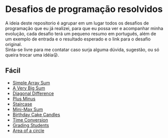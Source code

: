 # Desafios de programação resolvidos
A ideia deste repositorio é agrupar em um lugar todos os desafios de programação que eu já realizei, para que eu possa ver e acompanhar minha evolução, cada desafio terá um pequeno resumo em português, além de um exemplo de entrada e o resultado esperado e o link para o desafio original.\
Sinta-se livre para me contatar caso surja alguma dúvida, sugestão, ou só queira trocar uma idéia😜.

## Fácil
* [Simple Array Sum](https://github.com/Kaedh/my-hackerhank/blob/main/facil/simple-array-sum.js)
* [A Very Big Sum](https://github.com/Kaedh/my-hackerhank/blob/main/facil/a-very-big-sum.js)
* [Diagonal Difference](https://github.com/Kaedh/my-hackerhank/blob/main/facil/diagonal-difference.js)
* [Plus Minus](https://github.com/Kaedh/my-hackerhank/blob/main/facil/plus-minus.js)
* [Staircase](https://github.com/Kaedh/my-hackerhank/blob/main/facil/staircase.js)
* [Mini-Max Sum](https://github.com/Kaedh/my-hackerhank/blob/main/facil/mini-max-sum.js)
* [Birthday Cake Candles](https://github.com/Kaedh/my-hackerhank/blob/main/facil/birthday-cake-candle.js)
* [Time Conversion](https://github.com/Kaedh/my-hackerhank/blob/main/facil/time-conversion.js)
* [Grading Students](https://github.com/Kaedh/my-hackerhank/blob/main/facil/grading-students.js)
* [Area of a circle](https://github.com/Kaedh/desafios-resolvidos/blob/main/facil/area-of-a-circle.js)

